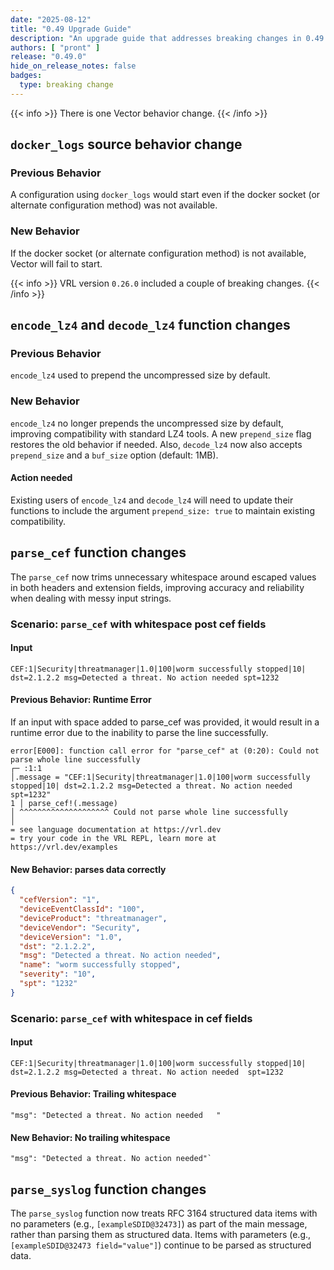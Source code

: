 ```yaml
---
date: "2025-08-12"
title: "0.49 Upgrade Guide"
description: "An upgrade guide that addresses breaking changes in 0.49.0"
authors: [ "pront" ]
release: "0.49.0"
hide_on_release_notes: false
badges:
  type: breaking change
---
```



{{< info >}}
There is one Vector behavior change.
{{< /info >}}

## `docker_logs` source behavior change

### Previous Behavior

A configuration using `docker_logs` would start even if the docker socket (or alternate configuration method) was not available.

### New Behavior

If the docker socket (or alternate configuration method) is not available, Vector will fail to start.


{{< info >}}
VRL version `0.26.0` included a couple of breaking changes.
{{< /info >}}

## `encode_lz4` and `decode_lz4` function changes

### Previous Behavior

`encode_lz4`  used to prepend the uncompressed size by default.

### New Behavior

`encode_lz4`  no longer prepends the uncompressed size by default, improving compatibility with standard LZ4 tools.
A new `prepend_size` flag restores the old behavior if needed.
Also, `decode_lz4` now also accepts `prepend_size` and a `buf_size` option (default: 1MB).

#### Action needed

Existing users of `encode_lz4` and `decode_lz4` will need to update their functions to include the argument `prepend_size: true` to maintain
existing compatibility.

## `parse_cef` function changes

The `parse_cef` now trims unnecessary whitespace around escaped values in both headers and extension fields, improving accuracy and
reliability when dealing with messy input strings.

### Scenario: `parse_cef` with whitespace post cef fields

#### Input

```text
CEF:1|Security|threatmanager|1.0|100|worm successfully stopped|10| dst=2.1.2.2 msg=Detected a threat. No action needed spt=1232
```

#### Previous Behavior: Runtime Error

If an input with space added to parse_cef was provided, it would result in a runtime error due to the inability to parse the line
successfully.

```text
error[E000]: function call error for "parse_cef" at (0:20): Could not parse whole line successfully
┌─ :1:1
│.message = "CEF:1|Security|threatmanager|1.0|100|worm successfully stopped|10| dst=2.1.2.2 msg=Detected a threat. No action needed spt=1232"
1 │ parse_cef!(.message)
│ ^^^^^^^^^^^^^^^^^^^^ Could not parse whole line successfully
│
= see language documentation at https://vrl.dev
= try your code in the VRL REPL, learn more at https://vrl.dev/examples
```

#### New Behavior: parses data correctly

```json
{
  "cefVersion": "1",
  "deviceEventClassId": "100",
  "deviceProduct": "threatmanager",
  "deviceVendor": "Security",
  "deviceVersion": "1.0",
  "dst": "2.1.2.2",
  "msg": "Detected a threat. No action needed",
  "name": "worm successfully stopped",
  "severity": "10",
  "spt": "1232"
}
```

### Scenario: `parse_cef` with whitespace in cef fields

#### Input

```text
CEF:1|Security|threatmanager|1.0|100|worm successfully stopped|10| dst=2.1.2.2 msg=Detected a threat. No action needed  spt=1232
```

#### Previous Behavior: Trailing whitespace

```text
"msg": "Detected a threat. No action needed   "
```

#### New Behavior: No trailing whitespace

```text
"msg": "Detected a threat. No action needed"`
```

## `parse_syslog` function changes

The `parse_syslog` function now treats RFC 3164 structured data items with no parameters (e.g., `[exampleSDID@32473]`) as part of the main
message, rather than parsing them as structured data. Items with parameters (e.g., `[exampleSDID@32473 field="value"]`) continue to be
parsed as structured data.
